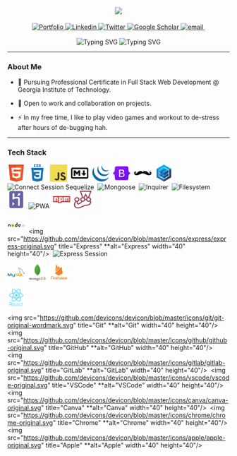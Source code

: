 <div id="header" align="center">
  <img src="https://media.giphy.com/media/IWiAPmq1HS9QZRu8PT/giphy-downsized-large.gif" width="100"/>
</div>
<br>

<div id="badges" align="center" >
  <a href="https://lari-gui.herokuapp.com/" target="_blank">
    <img src="https://img.shields.io/badge/My_Portfolio-000?logo=ko-fi&logoColor=white" alt="Portfolio" />
  </a>  
  <a href="https://https://linkedin.com/in/lari-gui/" target="_blank">
     <img src="https://img.shields.io/badge/LinkedIn-%230077B5.svg?logo=linkedin&logoColor=white" alt="Linkedin" />
  </a>
  <a href="https://twitter.com/@coffeebr_eak" target="_blank">
     <img src="https://img.shields.io/badge/Twitter-%231DA1F2.svg?logo=Twitter&logoColor=white" alt="Twitter" />
  </a>  
  <a href="https://scholar.google.com/citations?hl=en&user=lje994IAAAAJ" target="_blank">
     <img src="https://img.shields.io/badge/Scholar-100000?logo=GoogleScholar&logoColor=white" alt="Google Scholar" />
  </a>
  <a href="mailto:larigens@gmail.com">
     <img src="https://img.shields.io/badge/-Email-red?logo=gmail&logoColor=white" alt="email" />
  </a>
     <img src="https://komarev.com/ghpvc/?username=larigens&color=F069C2" alt=""/>
</div>
<br>

<div id="intro" align="center">
  <img src="https://readme-typing-svg.demolab.com?font=Kalam&weight=300&size=22&duration=3000&pause=100&color=F069C2&center=true&vCenter=false&multiline=false&repeat=false&width=500&height=50&lines=Larissa+Guilherme" alt="Typing SVG" />
  <img src="https://readme-typing-svg.demolab.com?font=Kalam&weight=300&size=19&duration=3000&pause=100&color=6D1AF7FF&center=true&vCenter=false&multiline=false&repeat=true&width=500&height=90&lines=Software+Engineer+%7C%7C+Full+Stack+Web+Development;Professional+Certificate++@+Georgia+Institute+of+Technology" alt="Typing SVG" />
</div>

---
                                                                                      
### About Me

- :telescope: Pursuing Professional Certificate in Full Stack Web Development @ Georgia Institute of Technology.

- :seedling: Open to work and collaboration on projects.

- :zap: In my free time, I like to play video games and workout to de-stress after hours of de-bugging hah.

---
  
### Tech Stack
<div>
  <img src="https://github.com/devicons/devicon/blob/master/icons/html5/html5-original.svg" title="HTML5" alt="HTML" width="40" height="40"/>&nbsp;
  <img src="https://github.com/devicons/devicon/blob/master/icons/css3/css3-plain-wordmark.svg"  title="CSS3" alt="CSS" width="40" height="40"/>&nbsp;
  <img src="https://github.com/devicons/devicon/blob/master/icons/javascript/javascript-original.svg" title="JavaScript" alt="JavaScript" width="40" height="40"/>&nbsp;
  <img src="https://github.com/devicons/devicon/blob/master/icons/markdown/markdown-original.svg" title="Markdown" **alt="Markdown" width="40" height="40"/>&nbsp;
  <img src="https://github.com/devicons/devicon/blob/master/icons/jquery/jquery-original.svg" title="JQuery" **alt="JQuery" width="40" height="40" />&nbsp;
  <img src="https://github.com/devicons/devicon/blob/master/icons/bootstrap/bootstrap-original.svg" title="Bootstrap" **alt="Bootstrap" width="40" height="40"/>&nbsp;
  <img src="https://github.com/devicons/devicon/blob/master/icons/handlebars/handlebars-original.svg" title="Handlebars" alt="Handlebars" width="40" height="40"/>&nbsp;
  <img src="https://github.com/devicons/devicon/blob/master/icons/sequelize/sequelize-original.svg" title="Sequelize" alt="Sequelize" width="40" height="40"/>&nbsp;
  <img src="https://avatars.githubusercontent.com/u/14630145?s=400&v=4" title="Connect Session Sequelize" alt="Connect Session Sequelize" width="40" height="40"/>&nbsp;
  <img src="https://mongoosejs.com/docs/images/mongoose5_62x30_transparent.png" title="Mongoose" alt="Mongoose" width="40" height="40"/>&nbsp;
  <img src="https://avatars.githubusercontent.com/u/10210209?s=400&v=4" title="Inquirer" alt="Inquirer" width="40" height="40"/>&nbsp;
  <img src="https://github.com/devicons/devicon/blob/master/icons/filesystem/filesystem-original.svg" title="Filesystem" alt="Filesystem" width="40" height="40"/>&nbsp;
  <img src="https://github.com/devicons/devicon/blob/master/icons/heroku/heroku-plain.svg" title="Heroku" alt="Heroku" width="40" height="40"/>&nbsp;
  <img src="https://www.pwa.org/wp-content/uploads/2018/03/PWA-logo-1.png" title="PWA" alt="PWA" width="40" height="40"/>&nbsp;
  <img src="https://github.com/devicons/devicon/blob/master/icons/npm/npm-original-wordmark.svg" title="npm" **alt="npm" width="40" height="40"/>&nbsp;
  <img src="https://github.com/devicons/devicon/blob/master/icons/jest/jest-plain.svg" title="Jest" **alt="Jest" width="40" height="40"/>&nbsp;
 
  <img src="https://github.com/devicons/devicon/blob/master/icons/nodejs/nodejs-original-wordmark.svg" title="NodeJS" alt="NodeJS" width="40" height="40"/>&nbsp;
  <img src="https://github.com/devicons/devicon/blob/master/icons/express/express-original.svg" title="Express" **alt="Express" width="40" height="40"/>&nbsp;
  <img src="https://raw.githubusercontent.com/expressjs/session/master/docs/logo.png" title="Express Session" alt="Express Session" width="40" height="40"/>&nbsp;
 
  <img src="https://github.com/devicons/devicon/blob/master/icons/mysql/mysql-original-wordmark.svg" title="MySQL"  alt="MySQL" width="40" height="40"/>&nbsp;
  <img src="https://github.com/devicons/devicon/blob/master/icons/mongodb/mongodb-original-wordmark.svg" title="MongoDB" alt="MongoDB" width="40" height="40"/>&nbsp;
  <img src="https://github.com/devicons/devicon/blob/master/icons/firebase/firebase-plain-wordmark.svg" title="Firebase" alt="Firebase" width="40" height="40"/>&nbsp;
  
  <img src="https://github.com/devicons/devicon/blob/master/icons/react/react-original-wordmark.svg" title="React" alt="React" width="40" height="40"/>&nbsp;
  
  <img src="https://github.com/devicons/devicon/blob/master/icons/git/git-original-wordmark.svg" title="Git" **alt="Git" width="40" height="40"/>&nbsp;
  <img src="https://github.com/devicons/devicon/blob/master/icons/github/github-original.svg" title="GitHub" **alt="GitHub" width="40" height="40"/>&nbsp;
  <img src="https://github.com/devicons/devicon/blob/master/icons/gitlab/gitlab-original.svg" title="GitLab" **alt="GitLab" width="40" height="40"/>&nbsp;
  <img src="https://github.com/devicons/devicon/blob/master/icons/vscode/vscode-original.svg" title="VSCode" **alt="VSCode" width="40" height="40"/>&nbsp;
  <img src="https://github.com/devicons/devicon/blob/master/icons/canva/canva-original.svg" title="Canva" **alt="Canva" width="40" height="40"/>&nbsp;
  <img src="https://github.com/devicons/devicon/blob/master/icons/chrome/chrome-original.svg" title="Chrome" **alt="Chrome" width="40" height="40"/>&nbsp;
  <img src="https://github.com/devicons/devicon/blob/master/icons/apple/apple-original.svg" title="Apple" **alt="Apple" width="40" height="40"/>&nbsp;
</div>
